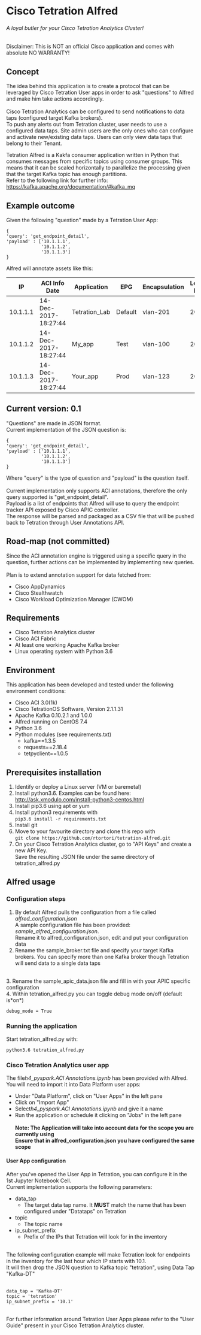 # Cisco Tetration Alfred
###### A loyal butler for your Cisco Tetration Analytics Cluster!
Disclaimer: This is NOT an official Cisco application and comes with absolute NO WARRANTY!<br>

## Concept

The idea behind this application is to create a protocol that can be leveraged by Cisco Tetration
User apps in order to ask "questions" to Alfred and make him take actions accordingly. <br><br>
Cisco Tetration Analytics can be configured to send notifications to data taps (configured target Kafka 
brokers).<br>
To push any alerts out from Tetration cluster, user needs to use a configured data taps. 
Site admin users are the only ones who can configure and activate new/existing data taps. 
Users can only view data taps that belong to their Tenant. <br>

Tetration Alfred is a Kakfa consumer application written in Python that consumes messages 
from specific topics using consumer groups. 
This means that it can be scaled horizontally to parallelize the processing given 
that the target Kafka topic has enough partitions. <br>
Refer to the following link for further info:
https://kafka.apache.org/documentation/#kafka_mq

## Example outcome
Given the following "question" made by a Tetration User App:
```
{
'query': 'get_endpoint_detail',
'payload' : ['10.1.1.1',
             '10.1.1.2',
             '10.1.1.3']
} 
```

Alfred will annotate assets like this:

| IP       | ACI Info Date        | Application   | EPG     | Encapsulation | Leaf ID | Learning Source | Tenant    | VRF   |
|----------|----------------------|---------------|---------|---------------|---------|-----------------|-----------|-------|
| 10.1.1.1 | 14-Dec-2017-18:27:44 | Tetration_Lab | Default | vlan-201      | 202     | learned-vmm     | Tetration | MyLab |
| 10.1.1.2 | 14-Dec-2017-18:27:44 | My_app        | Test    | vlan-100      | 201     | learned-vmm     | Tetration | MyVRF |
| 10.1.1.3 | 14-Dec-2017-18:27:44 | Your_app      | Prod    | vlan-123      | 201     | learned-vmm     | Tetration | Apps  |


## Current version: 0.1 
"Questions" are made in JSON format.<br>
Current implementation of the JSON question is:<br>
```
{
'query': 'get_endpoint_detail',
'payload' : ['10.1.1.1',
             '10.1.1.2',
             '10.1.1.3']
}                
```
Where "query" is the type of question and "payload" is the question itself. <br><br>
Current implementation only supports ACI annotations, therefore the only query supported is 
"get_endpoint_detail".<br>
Payload is a list of endpoints that Alfred will use to query the endpoint tracker API exposed by 
Cisco APIC controller.<br>
The response will be parsed and packaged as a CSV file that will be pushed back to Tetration through
User Annotations API.<br>

## Road-map (not committed)
Since the ACI annotation engine is triggered using a specific query in the question, further actions can be implemented 
by implementing new queries.<br><br>
Plan is to extend annotation support for data fetched from:
- Cisco AppDynamics
- Cisco Stealthwatch
- Cisco Workload Optimization Manager (CWOM)


## Requirements<br>
- Cisco Tetration Analytics cluster
- Cisco ACI Fabric
- At least one working Apache Kafka broker
- Linux operating system with Python 3.6

## Environment<br>
This application has been developed and tested under the following environment conditions:<br>
- Cisco ACI 3.0(1k)
- Cisco TetrationOS Software, Version 2.1.1.31
- Apache Kafka 0.10.2.1 and 1.0.0
- Alfred running on CentOS 7.4
- Python 3.6
- Python modules (see requirements.txt)
    - kafka==1.3.5
    - requests==2.18.4
    - tetpyclient==1.0.5
    
## Prerequisites installation
1. Identify or deploy a Linux server (VM or baremetal)
2. Install python3.6. Examples can be found here: http://ask.xmodulo.com/install-python3-centos.html
3. Install pip3.6 using apt or yum
4. Install python3 requirements with <br>
```pip3.6 install -r requirements.txt ```
5. Install git
6. Move to your favourite directory and clone this repo with <br>
```git clone https://github.com/rtortori/tetration-alfred.git```
7. On your Cisco Tetration Analytics cluster, go to "API Keys" and create a new API Key.<br>
Save the resulting JSON file under the same directory of tetration_alfred.py

## Alfred usage
### Configuration steps
1. By default Alfred pulls the configuration from a file called *alfred_configuration.json*<br>
A sample configuration file has been provided: *sample_alfred_configuration.json*. <br>
Rename it to alfred_configuration.json, edit and put your configuration data
2. Rename the sample_broker.txt file and specify your target Kafka brokers. You can specify more than
one Kafka broker though Tetration will send data to a single data taps
<br>
3. Rename the sample_apic_data.json file and fill in with your APIC specific configuration
<br>
4. Within tetration_alfred.py you can toggle debug mode on/off (default is*on*)<br>

```
debug_mode = True
```

### Running the application
Start tetration_alfred.py with:<br>
```
python3.6 tetration_alfred.py
```

### Cisco Tetration Analytics user app
The file*h4_pyspark.ACI Annotations.ipynb* has been provided with Alfred.<br> 
You will need to import it into Data Platform user apps:<br>
- Under "Data Platform", click on "User Apps" in the left pane
- Click on "Import App"
- Select*h4_pyspark.ACI Annotations.ipynb* and give it a name
- Run the application or schedule it clicking on "Jobs" in the left pane<br><br>
**Note: The Application will take into account data for the scope you are currently using**<br>
**Ensure that in alfred_configuration.json you have configured the same scope**

#### User App configuration
After you've opened the User App in Tetration, you can configure it in the 1st Jupyter Notebook Cell.
<br>
Current implementation supports the following parameters:<br>
- data_tap
    - The target data tap name. It **MUST** match the name that has been configured under
    "Datataps" on Tetration
- topic
    - The topic name
- ip_subnet_prefix
    - Prefix of the IPs that Tetration will look for in the inventory
    
<br>
The following configuration example will make Tetration look for endpoints in the inventory for the last 
hour which IP starts with 10.1. <br>
It will then drop the JSON question to Kafka topic "tetration", using Data Tap "Kafka-DT"<br><br>

```
data_tap = 'Kafka-DT'
topic = 'tetration'
ip_subnet_prefix = '10.1'
```
<br>
For further information around Tetration User Apps please refer to the "User Guide" present 
in your Cisco Tetration Analytics cluster.
